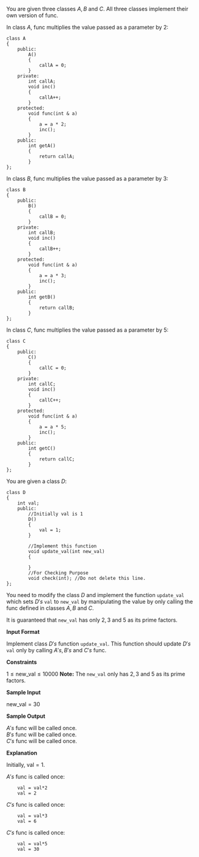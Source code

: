 You are given three classes $A, B$ and $C$. All three classes implement their own version of func.

In class $A$, func multiplies the value passed as a parameter by $2$: 

```
class A
{
    public:
        A()
        {
            callA = 0;
        }
    private:
        int callA;
        void inc()
        {
            callA++;
        }
    protected:
        void func(int & a)
        {
            a = a * 2;
            inc();
        }
    public:
        int getA()
        {
            return callA;
        }
};
```
In class $B$, func multiplies the value passed as a parameter by $3$:

```
class B
{
    public:
        B()
        {
            callB = 0;
        }
    private:
        int callB;
        void inc()
        {
            callB++;
        }
    protected:
        void func(int & a)
        {
            a = a * 3;
            inc();
        }
    public:
        int getB()
        {
            return callB;
        }
};
```

In class $C$, func multiplies the value passed as a parameter by $5$:
```
class C
{
    public:
        C()
        {
            callC = 0;
        }
    private:
        int callC;
        void inc()
        {
            callC++;
        }
    protected:
        void func(int & a)
        {
            a = a * 5;
            inc();
        }
    public:
        int getC()
        {
            return callC;
        }
};
```

You are given a class $D$:
```
class D
{
    int val;
    public:
        //Initially val is 1
        D()
        {
            val = 1;
        }
        
        //Implement this function
        void update_val(int new_val)
        {
        
        }
        //For Checking Purpose
        void check(int); //Do not delete this line.
};
```

You need to modify the class $D$ and implement the function `update_val` which sets $D's$ `val` to `new_val`
by manipulating the value by only calling the func defined in classes $A, B$ and $C$.

It is guaranteed that `new_val` has only $2, 3$ and $5$ as its prime factors.

**Input Format**

Implement class $D's$ function `update_val`. 
This function should update $D's$ `val` only by calling $A's, B's$ and $C's$ func.

**Constraints**

$1 \le \text{new_val} \le 10000$
**Note:** The `new_val` only has $2,3$ and $5$ as its prime factors.

**Sample Input**

$\text{new_val} = 30$

**Sample Output**

$A's$ func will be called once.  
$B's$ func will be called once.  
$C's$ func will be called once.

**Explanation**

Initially, $\text{val} = 1$.

$A's$ func is called once:
```
    val = val*2  
    val = 2
```

$C's$ func is called once:
```
    val = val*3
    val = 6
```

$C's$ func is called once:
```
    val = val*5
    val = 30
```